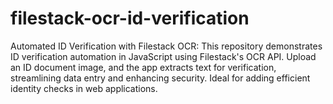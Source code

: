 # filestack-ocr-id-verification
Automated ID Verification with Filestack OCR: This repository demonstrates ID verification automation in JavaScript using Filestack's OCR API. Upload an ID document image, and the app extracts text for verification, streamlining data entry and enhancing security. Ideal for adding efficient identity checks in web applications.
